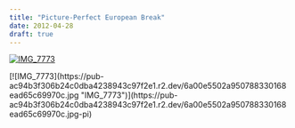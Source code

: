 ```yaml
---
title: "Picture-Perfect European Break"
date: 2012-04-28
draft: true
---
```


[![IMG_7773](https://pub-ac94b3f306b24c0dba4238943c97f2e1.r2.dev/6a00e5502a950788330168ead65bd2970c.jpg "IMG_7773")](https://pub-ac94b3f306b24c0dba4238943c97f2e1.r2.dev/6a00e5502a950788330168ead65bd2970c.jpg-pi)

<!--more--> [![IMG_7773](https://pub-ac94b3f306b24c0dba4238943c97f2e1.r2.dev/6a00e5502a950788330168ead65c69970c.jpg "IMG_7773")](https://pub-ac94b3f306b24c0dba4238943c97f2e1.r2.dev/6a00e5502a950788330168ead65c69970c.jpg-pi)

